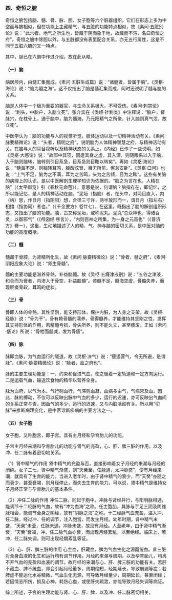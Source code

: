 ### 四、奇恒之腑

奇恒之腑包括脑、髓、骨、脉、胆、女子胞等六个脏器组织，它们在形态上多为中空而与腑相似，但在功能上主藏精气，与五脏的功能特点相似，故《素问·五脏别论》说：“此六者，地气之所生也，皆藏于阴而象于地，故藏而不泻，名曰奇恒之府”。奇恒之腑中除胆以外，与五脏都没有表里配合关系，亦无五行属性，这是不同于五脏六腑的又一特点。

其中，胆已在六腑中作过介绍，故在此从略。

#### （一）脑

脑居颅内，由髓汇集而成。《素问·五脏生成篇》说：“诸髓者，皆属于脑”。《灵枢·海论》说：“脑为髓之海”。这不仅指出了脑是髓汇集而成，同时还说明了髓与脑的关系。

脑是人体中一个极为重要的器官，与生命关系极大，不可受伤。《素问·刺禁论》说：“刺头，中脑户，入脑立死”。张介宾在《类经·针刺类》中注释说：“脑户，督脉穴，在枕骨上，通于脑中，脑为髓海，乃元阳精气之所聚，针入脑则真气泄，故立死”。

中医学认为：脑的功能与人的视觉听觉，肢体运动以及一切精神活动有关。《素问·脉要精微论》说：“头者，精明之府”。说明脑为人体精神智慧之府，与精神活动有关。在脑与人的耳目视听以及精神状态的关系上，《内经》已作了一些说明。如《灵枢·大惑论》说：“故邪中其项，因逢其身之虚，其入深，则随眼系以入于脑，入于脑则脑转，脑转则引目系急，目系急则目眩以转矣”。再如《灵枢·海论》说：“髓海不足，则脑转耳鸣，胫酸眩冒，目无所见，懈怠安卧”。《灵枢·口问》也说：“上气不足，脑为之不满，耳为之苦鸣，头为之苦倾，目为之眩”。这些有关脑的病理上的认识，是以中医解剖生理学知识为依据的。“脑之为言在也，人精在脑”（《太平御览》引《春秋元命苞》），意思是说，何谓脑？脑指存在，即记忆，之所以能记忆，是人的精神活动在脑。“泥垣（指脑）者，在头中，对两目直入，内（纳）思，作日月（指阴阳）想，合径三寸许，两半放形而一，谓日月（指左右）相㩉（指协同）者也。”（《千金要方》卷廿七），在这里，既指出了脑的解剖组织形态，又指出了脑的功能。脑，古又称泥垣，或称泥丸。泥丸“总众神也，得诸百灵，以御邪气”（《颅囟经·序言》），“内则百神之所集，为一身之元首也”（《普济方》卷一），这里，生动地描述了人的精、气、神与脑的密切关系，是中医对脑的功能的高度概括。

#### （二）髓

髓藏于骨腔，为肾精所化生，故《素问·脉要精微论》说：“骨者，髓之府”，《素问·阴阳应象大论》说：“肾生骨髓”。

髓的主要功能是滋养骨骼，补益脑髓。故《灵枢·五癃津液别》说：“五谷之津液，和合而为膏者，内渗入于骨空，补益脑髓”。若髓不足，髓海空虚，骨骼失养，而现胫痠骨软，耳鸣的症状。

#### （三）骨

骨即人体的骨骼，其性坚刚，能支持形体，保护内脏，为人身之支架。故《灵枢·经脉》说：“骨为干”。骨有赖骨髓的濡养，骨得髓养，才能维持其坚刚之性，发挥其支持形体的作用，若精髓亏损，骨失所养，则不能久立，甚至痿废。正如《素问·痿论》所说：“骨枯而髓减，发为骨痿”。

#### （四）脉

脉即血脉，为气血运行的隧道，故《灵枢·决气》说：“壅遏营气，令无所避，是谓脉”。《素问·脉要精微论》说：“脉者，血之府也”。

脉的主要生理功能是：一、约束和促进气血，使之循着一定轨道和一定方向运行。二是运载气血，输送饮食物的精华以营养全身。

脉为血府，以气为本。气行则血行，气滞则血凝，血病多由气，气病常及血。因此，脉的搏动，不仅可以反映出脉中气血的多少，运行的迟速，亦可反映出气血间的关系正常与否。因血气的多少，运行的迟速，又与内脏活动有关。所以用“切脉”来推断病理变化，是中医诊断疾病的主要方法之一。

#### （五）女子胞

女子胞，又称胞宫，即子宫。具有主月经和孕育胎儿的功能。

子宫主月经来潮和孕育胎儿的功能与肾气的充盈，心、肝、脾三脏的作用，以及冲、任二脉有着密切地关系。

（1）肾中精气的作用  肾中精气的充盈与否，直接影响着女子月经的来潮与月经的闭绝。女子二七，肾中精气渐盛，则“天癸至，任脉通，太冲脉盛”，便有月经来潮，就具有了生育的能力。当进入老年时，由于肾中精气的衰少，而“天癸”亦随之而衰少，甚至衰竭，则月经停止，而失去生育的能力。可以说，肾中精气是维持女子月经正常与孕育胎儿的基本条件。

（2）冲任二脉的作用  冲任二脉，同起于胞中。冲脉与肾经并行，与阳明脉相通，能调节十二经脉的气血，故有“冲为血海”之称。任主胞胎，其脉与手足三阴及阴维脉相会，能调节全身之阴经，故有“阴脉之海”之称。十二经脉气血充盈，溢入冲、任二脉，经过冲、任的调节，注入胞宫，而发生月经。幼年时期，肾中精气未盛，“天癸”未至，任脉未通，冲脉未盛，故没有月经。人至老年，由于肾中精气渐衰，“天癸”衰竭，冲、任二脉气血亦衰，而出现月经紊乱，以至绝经。临床上，若冲，任二脉失调，则可出现经期紊乱等证。

（3）心、肝、脾三脏的作用  心主血，肝藏血，脾为气血生化之源而统血。此三脏对全身血液的化生和运行均有调节作用。月经的来潮与周期，以及孕育胎儿，均离不开气血的充盈和血液的调节。故月经的来潮与心、肝、脾三脏的功能有关。若肝不藏血、脾不统血，即会引起月经量多，周期缩短，经期延长，导致崩漏等症；若脾虚不能运化水谷精微，气血生化无源，可导致月经量少，周期延长，甚至闭经；若因情志所伤，损及心神，耗伤心血，或使肝失疏泄，亦能导致月经失调等病证。

综上所述，子宫的生理功能与肾、心、肝、脾，以及冲、任二脉密切相关。
